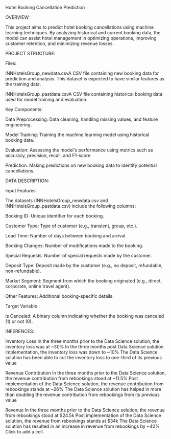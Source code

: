 Hotel Booking Cancellation Prediction

OVERVIEW:

This project aims to predict hotel booking cancellations using machine learning techniques. By analyzing historical and current booking data, the model can assist hotel management in optimizing operations, improving customer retention, and minimizing revenue losses.

PROJECT STRUCTURE:

Files:

INNHotelsGroup_newdata.csvA CSV file containing new booking data for prediction and analysis. This dataset is expected to have similar features as the training data.

INNHotelsGroup_pastdata.csvA CSV file containing historical booking data used for model training and evaluation.

Key Components:

Data Preprocessing: Data cleaning, handling missing values, and feature engineering.

Model Training: Training the machine learning model using historical booking data.

Evaluation: Assessing the model's performance using metrics such as accuracy, precision, recall, and F1-score.

Prediction: Making predictions on new booking data to identify potential cancellations.

DATA DESCRIPTION:

Input Features

The datasets (INNHotelsGroup_newdata.csv and INNHotelsGroup_pastdata.csv) include the following columns:

Booking ID: Unique identifier for each booking.

Customer Type: Type of customer (e.g., transient, group, etc.).

Lead Time: Number of days between booking and arrival.

Booking Changes: Number of modifications made to the booking.

Special Requests: Number of special requests made by the customer.

Deposit Type: Deposit made by the customer (e.g., no deposit, refundable, non-refundable).

Market Segment: Segment from which the booking originated (e.g., direct, corporate, online travel agent).

Other Features: Additional booking-specific details.

Target Variable

Is Canceled: A binary column indicating whether the booking was canceled (1) or not (0).

INFERENCES:

Inventory Loss
In the three months prior to the Data Science solution, the inventory loss was at ~30%
In the three months post Data Science solution implementation, the inventory loss was down to ~10%
The Data Science solution has been able to cut the inventory loss to one-third of its previous value

Revenue Contribution
In the three months prior to the Data Science solution, the revenue contribution from rebookings stood at ~11.5%
Post implementation of the Data Science solution, the revenue contribution from rebookings stands at ~26%
The Data Science solution has helped in more than doubling the revenue contribution from rebookings from its previous value

Revenue
In the three months prior to the Data Science solution, the revenue from rebookings stood at $24.5k
Post implementation of the Data Science solution, the revenue from rebookings stands at $34k
The Data Science solution has resulted in an increase in revenue from rebookings by ~40%
Click to add a cell.

